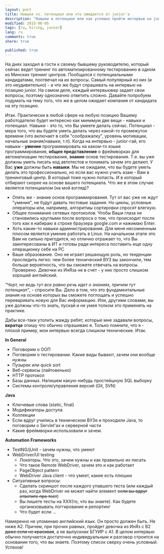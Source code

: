 ```yaml
---
layout: post
title: Навыки vs. потенциал или что ожидается от junior'a
description: "Навыки и потенциал или как успешно пройти интервью на junior-позицию"
modified: 2015-06-05
tags: [ru, hiring, junior]
lang: ru
comments: true
share: true

published: true
---
```


На днях заходил в гости к своему бывшему руководителю, который сейчас ведет тренинг по автоматизированному тестированию в одном из Минских тренинг центров. Пообщался с потенциальными кандидатами, поотвечал на их вопросы. Самый популярный из них (и это неудивительно) - а что же будут спрашивать на интервью на позицию junior. На самом деле, каждый интервьювер задает свои вопросы, поэтому однозначно ответить сложно. Давайте попробуем подумать на тему того, что же в целом ожидает компания от кандидата на эту позицию.

Итак. Практически в любой сфере на любую позицию Вашему работодателю будет интересно как минимум две вещи - навыки и потенциал. Навыки - это то, что Вы умеете делать сейчас. Потенциал - мера того, что вы будете уметь делать через какой-то промежуток времени (что включает в себя "соображалку", уровень мотивации, начальные знания/навыки, т.п). Когда на интервью - junior-гай, его навыки - **умение** программировать на каком-то языке программирования, **общее представление** о фреймворках для автоматизации тестирования, **знание** основ тестирования. Т.е. вы уже должны уметь писать код автотестов и понимать зачем это делают. У Вас **уже** должны быть **навыки**. Мы не ожидаем, что вы будете уметь делать это профессионально, но если вас нужно учить азам - Вам в тренинговый центр. В который тоже нужно попасть. И в который отбирают скорее на основе вашего потенциала. Что же в этом случае является потенциалом (на мой взгляд)?

 * Опять же - знание основ программирования. Тут от вас уже не ждут "умения", не будут давать тестовые задания. Но циклы, условные операторы или, например, алгоритмы сортировки спросят влегкую.
 * Общее понимание сетевых протоколов. Чтобы Ваши глаза не становились круглыми после вопроса о том, что происходит после того как я набираю в строке браузера google.com и нажимаю Enter.
 * Хоть какие-то навыки администрирования. Для меня несомненным плюсом является умение работать в Linux. На начальном этапе это Вам не сильно пригодится, но отлично отражает то, что Вы заинтересованы в ИТ и готовы ради интереса поставить еще одну операционку себе на PC
 * Ваше образование. Оно не играет решающую роль, но тенденции проследить легко: чем более технический ВУЗ вы закончили, тем больше вероятность, что вы сможете отвечать на вопросы. Проверено. Девочки из ИнЯза не в счет - у них просто слишком хороший английский.


*"Черт, но ведь тут все равно речь идет о знаниях, причем тут потенциал"*, - спросите Вы. Дело в том, что это фундаментальные знания на основе которых вы сможете поглощать и успешно переваривать новую для Вас информацию. Или, другими словами, вы уже должны что-то знать, пускай и не умея толком это применять на практике.

Дабы все-таки утолить жажду ребят, которые мне задавали вопросы, **вкратце** опишу что обычно спрашиваю я. Только помните, что я - плохой пример, мои интервью всегда слишком технические. Итак.


**In General**

* Поговорим о ООП
* Поговорим о тестировании. Какие виды бывают, зачем они вообще нужны
* Пузырек или quick sort
* Веб-сервисы (лайтовенько)
* HTTP протокол
* Базы данных. Напишем какую-нибудь простейшную SQL выборку
* Системы контроля/управления версий (Git, SVN)

**Java**

* Ключевые слова (static, final)
* Модификаторы доступа
* Коллекции
* Если вдруг учились в техническом ВУЗе и проходили Java, то поговорим о Servlet'ах и серверной части
* Какие фреймворки использовали и зачем.

**Automation Frameworks**

* TestNG/jUnit - зачем нужны, что умеют
* WebDriver/UI testing  
  * Локаторы. Что это, зачем нужны и как правильно их писать
  * Что такое Remote WebDriver, зачем это и как работает
  * PageObject pattern
  * WebDriver Java client - что умеет, какие есть плюшки
* Ситуативные вопросы:
  * Сделать скриншот после каждого упавшего теста (или каждый раз, когда WebDriver не может найти элемент ~~если вы вдруг ответите про тест~~)
  * Вы пишете тесты на XXX(то, что вы знаете). Как будете организовывать логгирование и репортинг
  * Что будет если ...

Намеренно не упоминаю английский язык. Он просто должен быть. Не ниже A2. Причем, при прочих равных, пройдет девочка из ИнЯз c B2 ~~даже если не красивая~~, а не выпускник БГУИР с A1.
В целом интервью обычно получается достаточно индивидуальным и разговор строится на основании того, что вы знаете. Поэтому список сверху очень условный. Успехов!
